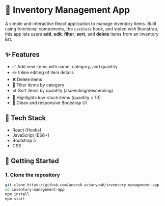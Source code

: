 # 🧾 Inventory Management App

A simple and interactive React application to manage inventory items. Built using functional components, the `useState` hook, and styled with Bootstrap, this app lets users **add**, **edit**, **filter**, **sort**, and **delete** items from an inventory list.

## ✨ Features

- ✅ Add new items with name, category, and quantity
- ✏️ Inline editing of item details
- ❌ Delete items
- 🔎 Filter items by category
- 📊 Sort items by quantity (ascending/descending)
- 🚨 Highlights low-stock items (quantity < 10)
- 🎨 Clean and responsive Bootstrap UI

## 🔧 Tech Stack

- React (Hooks)
- JavaScript (ES6+)
- Bootstrap 5
- CSS

## 🚀 Getting Started

### 1. Clone the repository

```bash
git clone https://github.com/aneesh-acharyeah/inventory-management-app.git
cd inventory-management-app
npm install
npm start

